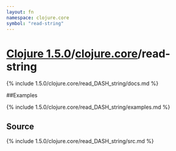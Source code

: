```yaml
---
layout: fn
namespace: clojure.core
symbol: "read-string"
---
```


# [Clojure 1.5.0](../../)/[clojure.core](../)/read-string

{% include 1.5.0/clojure.core/read_DASH_string/docs.md %}

##Examples

{% include 1.5.0/clojure.core/read_DASH_string/examples.md %}
## Source
{% include 1.5.0/clojure.core/read_DASH_string/src.md %}


